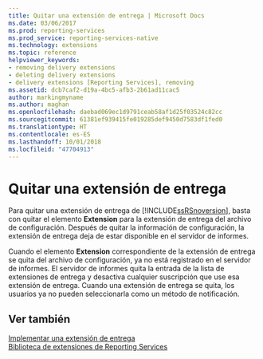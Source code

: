 ```yaml
---
title: Quitar una extensión de entrega | Microsoft Docs
ms.date: 03/06/2017
ms.prod: reporting-services
ms.prod_service: reporting-services-native
ms.technology: extensions
ms.topic: reference
helpviewer_keywords:
- removing delivery extensions
- deleting delivery extensions
- delivery extensions [Reporting Services], removing
ms.assetid: dcb7caf2-d19a-4bc5-afb3-2b61ad11cac5
author: markingmyname
ms.author: maghan
ms.openlocfilehash: daebad069ec1d9791ceab58af1d25f03524c82cc
ms.sourcegitcommit: 61381ef939415fe019285def9450d7583df1fed0
ms.translationtype: HT
ms.contentlocale: es-ES
ms.lasthandoff: 10/01/2018
ms.locfileid: "47704913"
---
```

# <a name="removing-a-delivery-extension"></a>Quitar una extensión de entrega
  Para quitar una extensión de entrega de [!INCLUDE[ssRSnoversion](../../../includes/ssrsnoversion-md.md)], basta con quitar el elemento **Extension** para la extensión de entrega del archivo de configuración. Después de quitar la información de configuración, la extensión de entrega deja de estar disponible en el servidor de informes.  
  
 Cuando el elemento **Extension** correspondiente de la extensión de entrega se quita del archivo de configuración, ya no está registrado en el servidor de informes. El servidor de informes quita la entrada de la lista de extensiones de entrega y desactiva cualquier suscripción que use esa extensión de entrega. Cuando una extensión de entrega se quita, los usuarios ya no pueden seleccionarla como un método de notificación.  
  
## <a name="see-also"></a>Ver también  
 [Implementar una extensión de entrega](../../../reporting-services/extensions/delivery-extension/implementing-a-delivery-extension.md)   
 [Biblioteca de extensiones de Reporting Services](../../../reporting-services/extensions/reporting-services-extension-library.md)  
  
  
